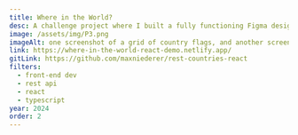 ```yaml
---
title: Where in the World?
desc: A challenge project where I built a fully functioning Figma design from Frontend Mentor. For this project, I used React Router with TypeScript to dynamically route to different countries, with statistics provided by the REST Countries API.
image: /assets/img/P3.png
imageAlt: one screenshot of a grid of country flags, and another screenshot of a country detail page in dark mode
link: https://where-in-the-world-react-demo.netlify.app/
gitLink: https://github.com/maxniederer/rest-countries-react
filters:
  - front-end dev
  - rest api
  - react
  - typescript
year: 2024
order: 2
---
```


